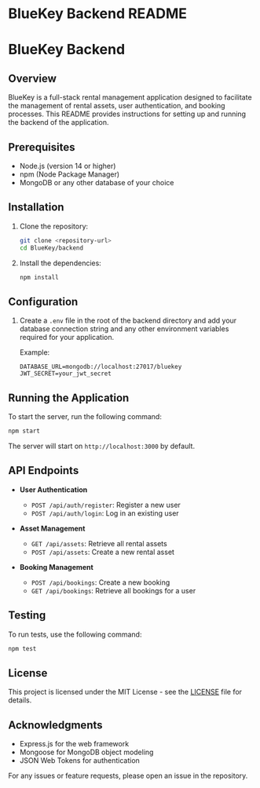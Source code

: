 # BlueKey Backend README

# BlueKey Backend

## Overview

BlueKey is a full-stack rental management application designed to facilitate the management of rental assets, user authentication, and booking processes. This README provides instructions for setting up and running the backend of the application.

## Prerequisites

- Node.js (version 14 or higher)
- npm (Node Package Manager)
- MongoDB or any other database of your choice

## Installation

1. Clone the repository:

   ```bash
   git clone <repository-url>
   cd BlueKey/backend
   ```

2. Install the dependencies:

   ```bash
   npm install
   ```

## Configuration

1. Create a `.env` file in the root of the backend directory and add your database connection string and any other environment variables required for your application.

   Example:
   ```
   DATABASE_URL=mongodb://localhost:27017/bluekey
   JWT_SECRET=your_jwt_secret
   ```

## Running the Application

To start the server, run the following command:

```bash
npm start
```

The server will start on `http://localhost:3000` by default.

## API Endpoints

- **User Authentication**
  - `POST /api/auth/register`: Register a new user
  - `POST /api/auth/login`: Log in an existing user

- **Asset Management**
  - `GET /api/assets`: Retrieve all rental assets
  - `POST /api/assets`: Create a new rental asset

- **Booking Management**
  - `POST /api/bookings`: Create a new booking
  - `GET /api/bookings`: Retrieve all bookings for a user

## Testing

To run tests, use the following command:

```bash
npm test
```

## License

This project is licensed under the MIT License - see the [LICENSE](LICENSE) file for details.

## Acknowledgments

- Express.js for the web framework
- Mongoose for MongoDB object modeling
- JSON Web Tokens for authentication

For any issues or feature requests, please open an issue in the repository.